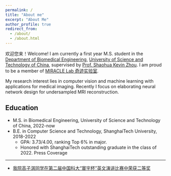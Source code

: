 ```yaml
---
permalink: /
title: "About me"
excerpt: "About Me"
author_profile: true
redirect_from: 
  - /about/
  - /about.html
---
```


欢迎您来！Welcome! I am currently a first year M.S. student in the [Department of Biomedical Engineering](http://bme.ustc.edu.cn/), [University of Science and Technology of China](https://www.ustc.edu.cn/index.htm), supervised by [Prof. Shaohua Kevin Zhou](http://bme.ustc.edu.cn/2021/1115/c28129a532912/page.htm). I am proud to be a member of [MIRACLE Lab 奇迹实验室](https://miracle.ustc.edu.cn/main.htm).

My research interest lies in computer vision and machine learning with applications for medical imaging. Recently I focus on elaborating neural network design for undersampled MRI reconstruction.

Education
---
* M.S. in Biomedical Engineering, University of Science and Technology of China, 2022-now
* B.E. in Computer Science and Technology, ShanghaiTech University, 2018-2022
  * GPA: 3.73/4.00, ranking Top 6% in major.
  * Honored with ShanghaiTech outstanding graduate in the class of 2022.
Press Coverage
---
* [我院高子淇同学在第二届中国科大“寰宇杯”英文演讲比赛中荣获二等奖](http://bme.ustc.edu.cn/2022/1223/c32532a589164/page.htm)
